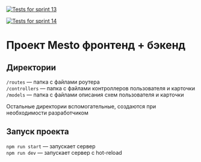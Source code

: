 [![Tests for sprint 13](https://github.com/TinaevNK/express-mesto-gha/actions/workflows/tests-13-sprint.yml/badge.svg)](https://github.com/TinaevNK/express-mesto-gha/actions/workflows/tests-13-sprint.yml) 

[![Tests for sprint 14](https://github.com/TinaevNK/express-mesto-gha/actions/workflows/tests-14-sprint.yml/badge.svg)](https://github.com/TinaevNK/express-mesto-gha/actions/workflows/tests-14-sprint.yml)
# Проект Mesto фронтенд + бэкенд


## Директории

`/routes` — папка с файлами роутера  
`/controllers` — папка с файлами контроллеров пользователя и карточки   
`/models` — папка с файлами описания схем пользователя и карточки  
  
Остальные директории вспомогательные, создаются при необходимости разработчиком

## Запуск проекта

`npm run start` — запускает сервер   
`npm run dev` — запускает сервер с hot-reload
